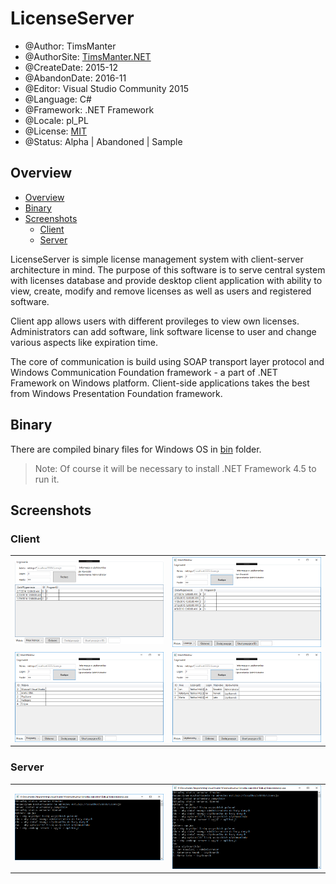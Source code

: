 # LicenseServer

* @Author: TimsManter
* @AuthorSite: [TimsManter.NET](http://timsmanter.net/)
* @CreateDate: 2015-12
* @AbandonDate: 2016-11
* @Editor: Visual Studio Community 2015
* @Language: C#
* @Framework: .NET Framework
* @Locale: pl_PL
* @License: [MIT](LICENSE.md)
* @Status: Alpha | Abandoned | Sample

## Overview

<!-- TOC -->

- [Overview](#overview)
- [Binary](#binary)
- [Screenshots](#screenshots)
  - [Client](#client)
  - [Server](#server)

<!-- /TOC -->

LicenseServer is simple license management system with client-server architecture in mind. The purpose of this software is to serve central system with licenses database and provide desktop client application with ability to view, create, modify and remove licenses as well as users and registered software.

Client app allows users with different provileges to view own licenses. Administrators can add software, link software license to user and change various aspects like expiration time.

The core of communication is build using SOAP transport layer protocol and Windows Communication Foundation framework - a part of .NET Framework on Windows platform. Client-side applications takes the best from Windows Presentation Foundation framework.

## Binary

There are compiled binary files for Windows OS in [bin](bin/) folder.

> Note: Of course it will be necessary to install .NET Framework 4.5 to run it.

## Screenshots

### Client

|||
--- | ---
![Client Window Connected](docs/screenshots/client_window_connected.png) | ![Client Window Connected](docs/screenshots/client_window_licenses.png)
![Client Window Connected](docs/screenshots/client_window_software.png) | ![Client Window Connected](docs/screenshots/client_window_users.png)

### Server

|||
--- | ---
![Console Window Connected](docs/screenshots/console_window.png) | ![CLient Window Connected](docs/screenshots/console_window2.png)